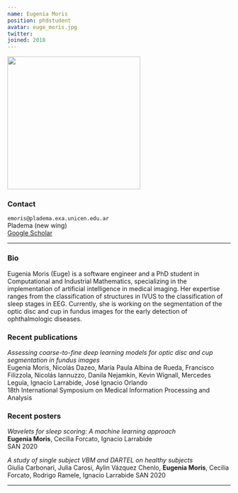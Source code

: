 ```yaml
---
name: Eugenia Moris
position: phdstudent
avatar: euge_moris.jpg
twitter:
joined: 2018
---
```


<img width="300" src="{{site.baseurl}}/images/people/{{page.avatar}}" data-action="zoom">

### Contact

<i class="fa fa-envelope-o"></i>  `emoris@pladema.exa.unicen.edu.ar`<br>
<i class="fa fa-building"></i> Pladema (new wing) <br>
<i class="fa fa-bar-chart"></i> [Google Scholar](https://scholar.google.com/citations?hl=es&user=krc21eUAAAAJ)

<hr>

### Bio

Eugenia Moris (Euge) is a software engineer and a PhD student in Computational and Industrial Mathematics, specializing in the implementation of artificial intelligence in medical imaging. Her expertise ranges from the classification of structures in IVUS to the classification of sleep stages in EEG. Currently, she is working on the segmentation of the optic disc and cup in fundus images for the early detection of ophthalmologic diseases.

### Recent publications
_Assessing coarse-to-fine deep learning models for optic disc and cup segmentation in fundus images_<br>
Eugenia Moris, Nicolás Dazeo, María Paula Albina de Rueda, Francisco Filizzola, Nicolás Iannuzzo, Danila Nejamkin, Kevin Wignall, Mercedes Leguía, Ignacio Larrabide, José Ignacio Orlando<br>
18th International Symposium on Medical Information Processing and Analysis

### Recent posters

_Wavelets for sleep scoring: A machine learning approach_<br>
**Eugenia Moris**, Cecilia Forcato, Ignacio Larrabide<br>
SAN 2020

_A study of single subject VBM and DARTEL on healthy subjects_<br>
Giulia Carbonari, Julia Carosi, Aylin Vázquez Chenlo, **Eugenia Moris**, Cecilia Forcato, Rodrigo Ramele, Ignacio Larrabide
SAN 2020

<hr>
